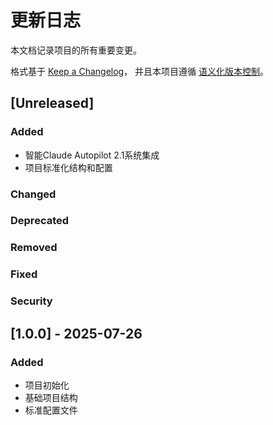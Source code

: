 # 更新日志

本文档记录项目的所有重要变更。

格式基于 [Keep a Changelog](https://keepachangelog.com/zh-CN/1.0.0/)，
并且本项目遵循 [语义化版本控制](https://semver.org/zh-CN/)。

## [Unreleased]

### Added
- 智能Claude Autopilot 2.1系统集成
- 项目标准化结构和配置

### Changed

### Deprecated

### Removed

### Fixed

### Security

## [1.0.0] - 2025-07-26

### Added
- 项目初始化
- 基础项目结构
- 标准配置文件
